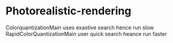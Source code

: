 # Photorealistic-rendering

ColorquantizationMain uses exastive search hence run slow
RapidColorQuantizationMain user quick search heance run faster
